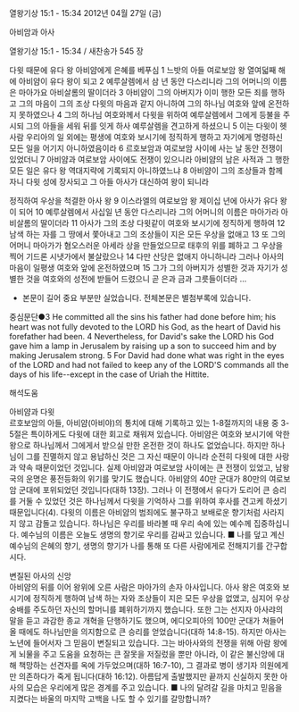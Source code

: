 열왕기상 15:1 - 15:34 
2012년 04월 27일 (금)

아비암과 아사



열왕기상 15:1 - 15:34 / 새찬송가 545 장


다윗 때문에 유다 왕 아비얌에게 은혜를 베푸심
1 느밧의 아들 여로보암 왕 열여덟째 해에 아비얌이 유다 왕이 되고 2 예루살렘에서 삼 년 동안 다스리니라 그의 어머니의 이름은 마아가요 아비살롬의 딸이더라 3 아비얌이 그의 아버지가 이미 행한 모든 죄를 행하고 그의 마음이 그의 조상 다윗의 마음과 같지 아니하여 그의 하나님 여호와 앞에 온전하지 못하였으나 4 그의 하나님 여호와께서 다윗을 위하여 예루살렘에서 그에게 등불을 주시되 그의 아들을 세워 뒤를 잇게 하사 예루살렘을 견고하게 하셨으니 5 이는 다윗이 헷 사람 우리아의 일 외에는 평생에 여호와 보시기에 정직하게 행하고 자기에게 명령하신 모든 일을 어기지 아니하였음이라 6 르호보암과 여로보암 사이에 사는 날 동안 전쟁이 있었더니 7 아비얌과 여로보암 사이에도 전쟁이 있으니라 아비얌의 남은 사적과 그 행한 모든 일은 유다 왕 역대지략에 기록되지 아니하였느냐 8 아비얌이 그의 조상들과 함께 자니 다윗 성에 장사되고 그 아들 아사가 대신하여 왕이 되니라

정직하여 우상을 척결한 아사 왕
9 이스라엘의 여로보암 왕 제이십 년에 아사가 유다 왕이 되어 10 예루살렘에서 사십일 년 동안 다스리니라 그의 어머니의 이름은 마아가라 아비살롬의 딸이더라 11 아사가 그의 조상 다윗같이 여호와 보시기에 정직하게 행하여 12 남색 하는 자를 그 땅에서 쫓아내고 그의 조상들이 지은 모든 우상을 없애고 13 또 그의 어머니 마아가가 혐오스러운 아세라 상을 만들었으므로 태후의 위를 폐하고 그 우상을 찍어 기드론 시냇가에서 불살랐으나 14 다만 산당은 없애지 아니하니라 그러나 아사의 마음이 일평생 여호와 앞에 온전하였으며 15 그가 그의 아버지가 성별한 것과 자기가 성별한 것을 여호와의 성전에 받들어 드렸으니 곧 은과 금과 그릇들이더라 …
* 본문이 길어 중요 부분만 실었습니다. 전체본문은 별첨부록에 있습니다.

중심문단●3 He committed all the sins his father had done before him; his heart was not fully devoted to the LORD his God, as the heart of David his forefather had been. 4 Nevertheless, for David's sake the LORD his God gave him a lamp in Jerusalem by raising up a son to succeed him and by making Jerusalem strong. 5 For David had done what was right in the eyes of the LORD and had not failed to keep any of the LORD'S commands all the days of his life--except in the case of Uriah the Hittite.

해석도움





아비얌과 다윗  
르호보암의 아들, 아비얌(아비야)의 통치에 대해 기록하고 있는 1-8절까지의 내용 중 3-5절은 특이하게도 다윗에 대한 회고로 채워져 있습니다. 아비얌은 여호와 보시기에 악한 왕으로 하나님께서 그에게서 받으실 만한 온전한 것이 하나도 없었습니다. 하지만 하나님이 그를 진멸하지 않고 용납하신 것은 그 자신 때문이 아니라 순전히 다윗에 대한 사랑과 약속 때문이었던 것입니다. 실제 아비얌과 여로보암 사이에는 큰 전쟁이 있었고, 남왕국의 운명은 풍전등화의 위기를 맞기도 했습니다. 아비얌의 40만 군대가 80만의 여로보암 군대에 포위되었던 것입니다(대하 13장). 그러나 이 전쟁에서 유다가 도리어 큰 승리를 거둘 수 있었던 것은 하나님께서 다윗을 기억하사 그를 위하여 후사를 견고케 하셨기 때문입니다(4). 다윗의 이름은 아비얌의 범죄에도 불구하고 보배로운 향기처럼 사라지지 않고 감돌고 있습니다. 하나님은 우리를 바라볼 때 우리 속에 있는 예수께 집중하십니다. 예수님의 이름은 오늘도 생명의 향기로 우리를 감싸고 있습니다.
■ 나를 덮고 계신 예수님의 은혜의 향기, 생명의 향기가 나를 통해 또 다른 사람에게로 전해지기를 간구합시다.

변질된 아사의 신앙  
아비얌의 뒤를 이어 왕위에 오른 사람은 마아가의 손자 아사입니다. 아사 왕은 여호와 보시기에 정직하게 행하여 남색 하는 자와 조상들이 지은 모든 우상을 없앴고, 심지어 우상숭배를 주도하던 자신의 할머니를 폐위하기까지 했습니다. 또한 그는 선지자 아사랴의 말을 듣고 과감한 종교 개혁을 단행하기도 했으며, 에디오피아의 100만 군대가 쳐들어올 때에도 하나님만을 의지함으로 큰 승리를 얻었습니다(대하 14:8-15). 하지만 아사는 노년에 들어서자 그 믿음이 변질되고 있습니다. 그는 바아사와의 전쟁을 위해 아람 왕에게 뇌물을 주고 도움을 요청하는 큰 잘못을 저질렀을 뿐만 아니라, 이 같은 불신앙에 대해 책망하는 선견자를 옥에 가두었으며(대하 16:7-10), 그 결과로 병이 생기자 의원에게만 의존하다가 죽게 됩니다(대하 16:12). 아름답게 출발했지만 끝까지 신실하지 못한 아사의 모습은 우리에게 많은 경계를 주고 있습니다.
■ 나의 달려갈 길을 마치고 믿음을 지켰다는 바울의 마지막 고백을 나도 할 수 있기를 갈망합니까?
